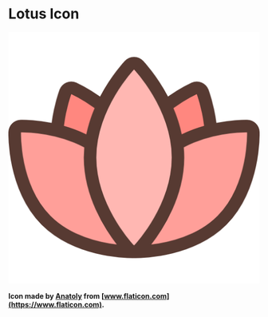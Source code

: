 # Lotus Icon

![](https://github.com/lotusload/icon/blob/master/lotus.png)

**Icon made by [Anatoly](https://www.flaticon.com/authors/anatoly) from [www.flaticon.com](https://www.flaticon.com).**
